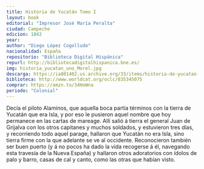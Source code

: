 ```yaml
---
title: Historia de Yucatán Tomo I
layout: book
editorial: "Impresor José María Peralta"
ciudad: Campeche
edicion: 1842
year: 
author: "Diego López Cogolludo"
nacionalidad: España
repositorio: "Biblioteca Digital Hispánica"
repurl: http://bibliotecadigitalhispanica.bne.es/
img: historia_yucatan_uno_Morel.jpg
descarga: https://ia801402.us.archive.org/33/items/historia-de-yucatan-i-diego-lopez-cogolludo/Historia%20de%20Yucatan%20I%20-%20Diego%20L%C3%B3pez%20Cogolludo.pdf
biblioteca: http://www.worldcat.org/oclc/835345075
comprar: https://amzn.to/34HoWna
periodo: "Colonial"
---
```

 

Decía el piloto Alaminos, que aquella boca partía términos con la tierra de Yucatán que era Isla, y por eso le pusieron aquel nombre que hoy permanece en las cartas de mareage. Allí salió á tierra el general Juan de Grijalva con los otros capitanes y muchos soldados, y estuvieron tres días, y recorriendo todo aquel parage, hallaron que Yucatán no era Isla, sino tierra firme con la que adelante se ve al occidente. Reconocieron también ser buen puerto (y á no pocos ha dado la vida recogerse á él, navegando esta travesía de la Nueva España) y hallaron otros adoratorios con ídolos de palo y barro, casas de cal y canto, como las otras que habían visto.
